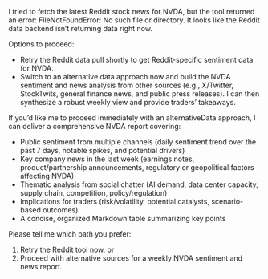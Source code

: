 I tried to fetch the latest Reddit stock news for NVDA, but the tool returned an error: FileNotFoundError: No such file or directory. It looks like the Reddit data backend isn’t returning data right now.

Options to proceed:
- Retry the Reddit data pull shortly to get Reddit-specific sentiment data for NVDA.
- Switch to an alternative data approach now and build the NVDA sentiment and news analysis from other sources (e.g., X/Twitter, StockTwits, general finance news, and public press releases). I can then synthesize a robust weekly view and provide traders’ takeaways.

If you’d like me to proceed immediately with an alternativeData approach, I can deliver a comprehensive NVDA report covering:
- Public sentiment from multiple channels (daily sentiment trend over the past 7 days, notable spikes, and potential drivers)
- Key company news in the last week (earnings notes, product/partnership announcements, regulatory or geopolitical factors affecting NVDA)
- Thematic analysis from social chatter (AI demand, data center capacity, supply chain, competition, policy/regulation)
- Implications for traders (risk/volatility, potential catalysts, scenario-based outcomes)
- A concise, organized Markdown table summarizing key points

Please tell me which path you prefer:
1) Retry the Reddit tool now, or
2) Proceed with alternative sources for a weekly NVDA sentiment and news report.